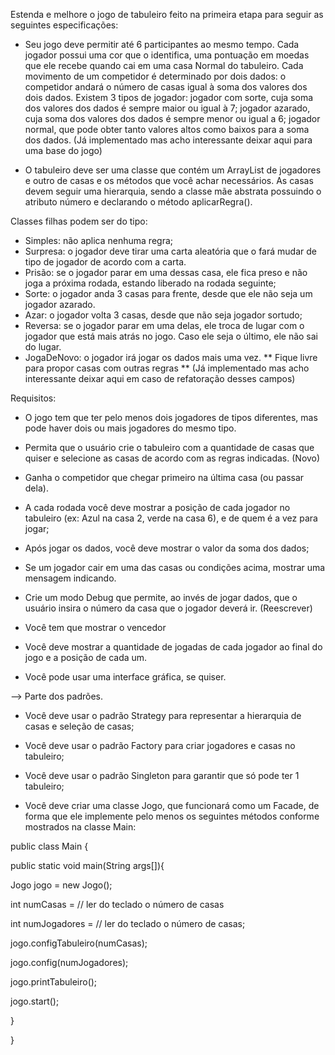 Estenda e melhore o jogo de tabuleiro feito na primeira etapa para seguir as seguintes
especificações:

- Seu jogo deve permitir até 6 participantes ao mesmo tempo. Cada jogador possui uma
cor que o identifica, uma pontuação em moedas que ele recebe quando cai em uma casa
Normal do tabuleiro. Cada movimento de um competidor é determinado por dois dados:
o competidor andará o número de casas igual à soma dos valores dos dois dados. Existem
3 tipos de jogador: jogador com sorte, cuja soma dos valores dos dados é sempre maior
ou igual à 7; jogador azarado, cuja soma dos valores dos dados é sempre menor ou igual
a 6; jogador normal, que pode obter tanto valores altos como baixos para a soma dos
dados. 
(Já implementado mas acho interessante deixar aqui para uma base do jogo)


- O tabuleiro deve ser uma classe que contém um ArrayList de jogadores e outro de casas
e os métodos que você achar necessários. As casas devem seguir uma hierarquia, sendo a
classe mãe abstrata possuindo o atributo número e declarando o método aplicarRegra().


Classes filhas podem ser do tipo:
* Simples: não aplica nenhuma regra;
* Surpresa: o jogador deve tirar uma carta aleatória que o fará mudar de tipo de
jogador de acordo com a carta.
* Prisão: se o jogador parar em uma dessas casa, ele fica preso e não joga a
próxima rodada, estando liberado na rodada seguinte;
* Sorte: o jogador anda 3 casas para frente, desde que ele não seja um jogador
azarado.
* Azar: o jogador volta 3 casas, desde que não seja jogador sortudo;
* Reversa: se o jogador parar em uma delas, ele troca de lugar com o jogador que
está mais atrás no jogo. Caso ele seja o último, ele não sai do lugar.
* JogaDeNovo: o jogador irá jogar os dados mais uma vez.
** Fique livre para propor casas com outras regras **
(Já implementado mas acho interessante deixar aqui em caso de refatoração desses campos)

Requisitos:

- O jogo tem que ter pelo menos dois jogadores de tipos diferentes, mas pode haver dois
ou mais jogadores do mesmo tipo.
- Permita que o usuário crie o tabuleiro com a quantidade de casas que quiser e selecione
as casas de acordo com as regras indicadas. (Novo)
- Ganha o competidor que chegar primeiro na última casa (ou passar dela).
- A cada rodada você deve mostrar a posição de cada jogador no tabuleiro (ex: Azul na
casa 2, verde na casa 6), e de quem é a vez para jogar;
- Após jogar os dados, você deve mostrar o valor da soma dos dados;
- Se um jogador cair em uma das casas ou condições acima, mostrar uma mensagem
indicando.
- Crie um modo Debug que permite, ao invés de jogar dados, que o usuário insira o
número da casa que o jogador deverá ir. (Reescrever)
- Você tem que mostrar o vencedor

- Você deve mostrar a quantidade de jogadas de cada jogador ao final do jogo e a posição
de cada um.
- Você pode usar uma interface gráfica, se quiser.


--> Parte dos padrões.

- Você deve usar o padrão Strategy para representar a hierarquia de casas e seleção de
casas;

- Você deve usar o padrão Factory para criar jogadores e casas no tabuleiro;

- Você deve usar o padrão Singleton para garantir que só pode ter 1 tabuleiro;

- Você deve criar uma classe Jogo, que funcionará como um Facade, de forma que ele implemente pelo menos os seguintes métodos conforme mostrados na classe Main:

public class Main {

public static void main(String args[]){

Jogo jogo = new Jogo();

int numCasas = // ler do teclado o número de casas

int numJogadores = // ler do teclado o número de casas;

jogo.configTabuleiro(numCasas);

jogo.config(numJogadores);

jogo.printTabuleiro();

jogo.start();

}

}